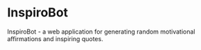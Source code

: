 # InspiroBot
InspiroBot - a web application for generating random motivational affirmations and inspiring quotes.
